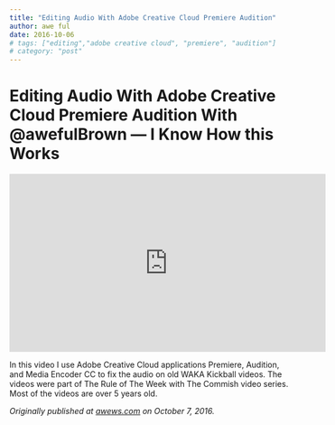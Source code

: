 ```yaml
---
title: "Editing Audio With Adobe Creative Cloud Premiere Audition"
author: awe ful
date: 2016-10-06
# tags: ["editing","adobe creative cloud", "premiere", "audition"]
# category: "post"
---
```


# Editing Audio With Adobe Creative Cloud Premiere Audition With @awefulBrown — I Know How this Works

<center><iframe width="560" height="315" src="https://www.youtube.com/embed/tG9vCq5zmy0" frameborder="0" allow="accelerometer; autoplay; encrypted-media; gyroscope; picture-in-picture" allowfullscreen></iframe></center>

In this video I use Adobe Creative Cloud applications Premiere, Audition, and Media Encoder CC to fix the audio on old WAKA Kickball videos. The videos were part of The Rule of The Week with The Commish video series. Most of the videos are over 5 years old.

_Originally published at [awews.com](http://awews.com/i-know-how-this-works/2016/10/07/editing-audio-with-adobe-creative-cloud-premiere-audition-with-awefulbrown) on October 7, 2016._
